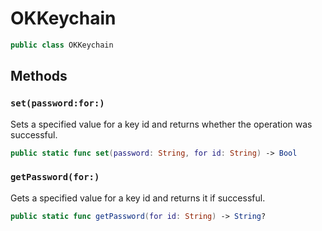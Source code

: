 # OKKeychain

``` swift
public class OKKeychain
```

## Methods

### `set(password:for:)`

Sets a specified value for a key id and returns whether the operation was successful.

``` swift
public static func set(password: String, for id: String) -> Bool
```

### `getPassword(for:)`

Gets a specified value for a key id and returns it if successful.

``` swift
public static func getPassword(for id: String) -> String?
```
